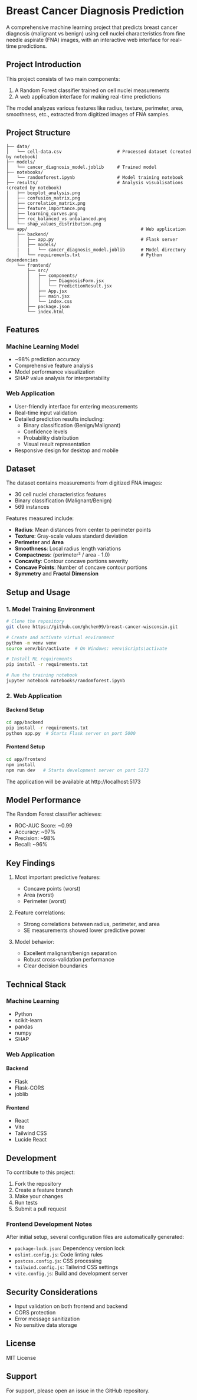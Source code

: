 # Breast Cancer Diagnosis Prediction

A comprehensive machine learning project that predicts breast cancer diagnosis (malignant vs benign) using cell nuclei characteristics from fine needle aspirate (FNA) images, with an interactive web interface for real-time predictions.

## Project Introduction

This project consists of two main components:
1. A Random Forest classifier trained on cell nuclei measurements
2. A web application interface for making real-time predictions

The model analyzes various features like radius, texture, perimeter, area, smoothness, etc., extracted from digitized images of FNA samples.

## Project Structure

```
├── data/
│   └── cell-data.csv                     # Processed dataset (created by notebook)
├── models/
│   └── cancer_diagnosis_model.joblib     # Trained model
├── notebooks/
│   └── randomforest.ipynb                # Model training notebook
├── results/                              # Analysis visualisations (created by notebook)
│   ├── boxplot_analysis.png
│   ├── confusion_matrix.png
│   ├── correlation_matrix.png
│   ├── feature_importance.png
│   ├── learning_curves.png
│   ├── roc_balanced_vs_unbalanced.png
│   └── shap_values_distribution.png
└── app/                                           # Web application
    ├── backend/
    │   ├── app.py                                 # Flask server
    │   ├── models/   
    |   |   └── cancer_diagnosis_model.joblib      # Model directory
    │   └── requirements.txt                       # Python dependencies
    └── frontend/
        ├── src/
        │   ├── components/
        │   │   ├── DiagnosisForm.jsx
        │   │   └── PredictionResult.jsx
        │   ├── App.jsx
        │   ├── main.jsx
        │   └── index.css
        ├── package.json
        └── index.html
```

## Features

### Machine Learning Model
- ~98% prediction accuracy
- Comprehensive feature analysis
- Model performance visualization
- SHAP value analysis for interpretability

### Web Application
- User-friendly interface for entering measurements
- Real-time input validation
- Detailed prediction results including:
  - Binary classification (Benign/Malignant)
  - Confidence levels
  - Probability distribution
  - Visual result representation
- Responsive design for desktop and mobile

## Dataset

The dataset contains measurements from digitized FNA images:
- 30 cell nuclei characteristics features
- Binary classification (Malignant/Benign)
- 569 instances

Features measured include:
- **Radius**: Mean distances from center to perimeter points
- **Texture**: Gray-scale values standard deviation
- **Perimeter** and **Area**
- **Smoothness**: Local radius length variations
- **Compactness**: (perimeter² / area - 1.0)
- **Concavity**: Contour concave portions severity
- **Concave Points**: Number of concave contour portions
- **Symmetry** and **Fractal Dimension**

## Setup and Usage

### 1. Model Training Environment

```bash
# Clone the repository
git clone https://github.com/ghchen99/breast-cancer-wisconsin.git

# Create and activate virtual environment
python -m venv venv
source venv/bin/activate  # On Windows: venv\Scripts\activate

# Install ML requirements
pip install -r requirements.txt

# Run the training notebook
jupyter notebook notebooks/randomforest.ipynb
```

### 2. Web Application

#### Backend Setup
```bash
cd app/backend
pip install -r requirements.txt
python app.py  # Starts Flask server on port 5000
```

#### Frontend Setup
```bash
cd app/frontend
npm install
npm run dev   # Starts development server on port 5173
```

The application will be available at http://localhost:5173

## Model Performance

The Random Forest classifier achieves:
- ROC-AUC Score: ~0.99
- Accuracy: ~97%
- Precision: ~98%
- Recall: ~96%

## Key Findings

1. Most important predictive features:
   - Concave points (worst)
   - Area (worst)
   - Perimeter (worst)

2. Feature correlations:
   - Strong correlations between radius, perimeter, and area
   - SE measurements showed lower predictive power

3. Model behavior:
   - Excellent malignant/benign separation
   - Robust cross-validation performance
   - Clear decision boundaries

## Technical Stack

### Machine Learning
- Python
- scikit-learn
- pandas
- numpy
- SHAP

### Web Application
#### Backend
- Flask
- Flask-CORS
- joblib

#### Frontend
- React
- Vite
- Tailwind CSS
- Lucide React

## Development

To contribute to this project:

1. Fork the repository
2. Create a feature branch
3. Make your changes
4. Run tests
5. Submit a pull request

### Frontend Development Notes

After initial setup, several configuration files are automatically generated:
- `package-lock.json`: Dependency version lock
- `eslint.config.js`: Code linting rules
- `postcss.config.js`: CSS processing
- `tailwind.config.js`: Tailwind CSS settings
- `vite.config.js`: Build and development server

## Security Considerations

- Input validation on both frontend and backend
- CORS protection
- Error message sanitization
- No sensitive data storage

## License

MIT License

## Support

For support, please open an issue in the GitHub repository.